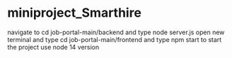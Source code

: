 # miniproject_Smarthire
navigate to cd job-portal-main/backend and type node server.js 
open new terminal and type cd job-portal-main/frontend and type npm start to start the project
use node 14 version
